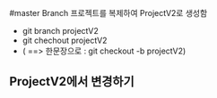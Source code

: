 #master Branch 프로젝트를 복제하여 ProjectV2로 생성함
* git branch projectV2
* git chechout projectV2
* ( ==>  한문장으로 : git checkout -b projectV2)

## ProjectV2에서 변경하기 

